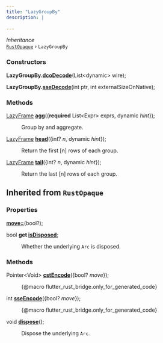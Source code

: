 ```yaml
---
title: "LazyGroupBy"
description: |
  
---
```

*Inheritance*  
<code>[RustOpaque]</code> &rsaquo;
 `LazyGroupBy`



### Constructors
<dl>
<dt>

<span class="dart-code"><strong>LazyGroupBy.[dcoDecode](dcoDecode)</strong>(<span class="nobr">List\<dynamic> wire</span>);</span>
</dt>
<dt>

<span class="dart-code"><strong>LazyGroupBy.[sseDecode](sseDecode)</strong>(<span class="nobr">int ptr</span>, <span class="nobr">int externalSizeOnNative</span>);</span>
</dt>
</dl>

### Methods
<dl>
<dt>

<span class="dart-code">[LazyFrame] [<strong>agg](agg)</strong>({<span class="nobr"><strong>required</strong> List\<Expr> exprs</span>, <span class="nobr">dynamic <i>hint</i></span>});</span>
</dt>
<dd>

 Group by and aggregate.
</dd>
<dt>

<span class="dart-code">[LazyFrame] [<strong>head](head)</strong>({<span class="nobr">int? <i>n</i></span>, <span class="nobr">dynamic <i>hint</i></span>});</span>
</dt>
<dd>

 Return the first [n] rows of each group.
</dd>
<dt>

<span class="dart-code">[LazyFrame] [<strong>tail](tail)</strong>({<span class="nobr">int? <i>n</i></span>, <span class="nobr">dynamic <i>hint</i></span>});</span>
</dt>
<dd>

 Return the last [n] rows of each group.
</dd>
</dl>



## Inherited from `RustOpaque`

### Properties
<dl>
<dt>

<span class="dart-code"><strong>[move=](move=)</strong>(bool?);</span>
</dt>
<dt>

<span class="dart-code">bool <strong>get [isDisposed](isDisposed)</strong>;</span>
</dt>
<dd>

 Whether the underlying `Arc` is disposed.
</dd>
</dl>

### Methods
<dl>
<dt>

<span class="dart-code">Pointer\<Void> [<strong>cstEncode](cstEncode)</strong>({<span class="nobr">bool? <i>move</i></span>});</span>
</dt>
<dd>

 {@macro flutter_rust_bridge.only_for_generated_code}
</dd>
<dt>

<span class="dart-code">int [<strong>sseEncode](sseEncode)</strong>({<span class="nobr">bool? <i>move</i></span>});</span>
</dt>
<dd>

 {@macro flutter_rust_bridge.only_for_generated_code}
</dd>
<dt>

<span class="dart-code">void [<strong>dispose](dispose)</strong>();</span>
</dt>
<dd>

 Dispose the underlying `Arc`.
</dd>
</dl>

[RustOpaque]: /reference/classes/rustopaque
[LazyFrame]: /reference/classes/lazyframe
[dynamic]: #
[void]: #
